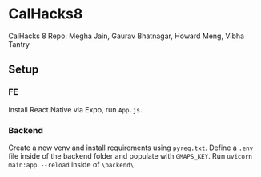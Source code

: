 # CalHacks8
 CalHacks 8 Repo: Megha Jain, Gaurav Bhatnagar, Howard Meng, Vibha Tantry

## Setup
### FE
Install React Native via Expo, run `App.js`.

### Backend
Create a new venv and install requirements using `pyreq.txt`. Define a `.env` file inside of the backend folder and populate with `GMAPS_KEY`. Run `uvicorn main:app --reload` inside of `\backend\`.
